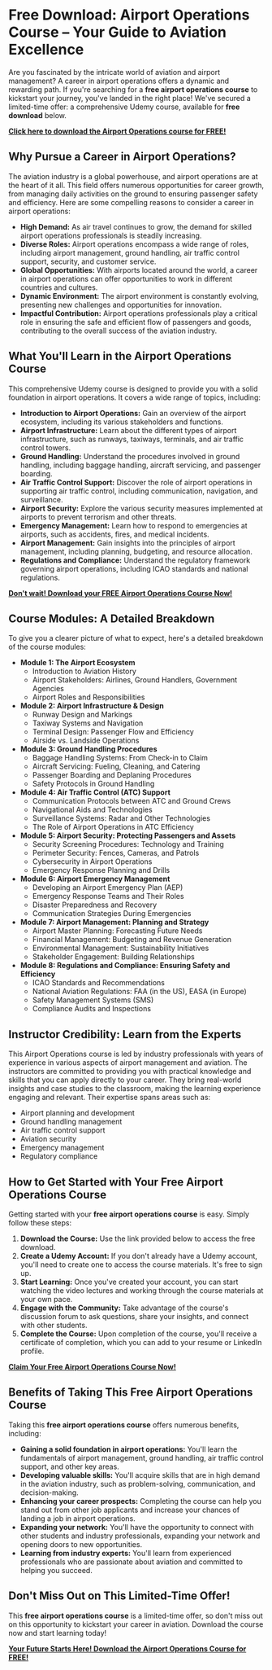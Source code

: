 # Free Download: Airport Operations Course – Your Guide to Aviation Excellence

Are you fascinated by the intricate world of aviation and airport management? A career in airport operations offers a dynamic and rewarding path. If you're searching for a **free airport operations course** to kickstart your journey, you've landed in the right place! We've secured a limited-time offer: a comprehensive Udemy course, available for **free download** below.

[**Click here to download the Airport Operations course for FREE!**](https://udemywork.com/airport-operations-course)

## Why Pursue a Career in Airport Operations?

The aviation industry is a global powerhouse, and airport operations are at the heart of it all. This field offers numerous opportunities for career growth, from managing daily activities on the ground to ensuring passenger safety and efficiency. Here are some compelling reasons to consider a career in airport operations:

*   **High Demand:** As air travel continues to grow, the demand for skilled airport operations professionals is steadily increasing.
*   **Diverse Roles:** Airport operations encompass a wide range of roles, including airport management, ground handling, air traffic control support, security, and customer service.
*   **Global Opportunities:** With airports located around the world, a career in airport operations can offer opportunities to work in different countries and cultures.
*   **Dynamic Environment:** The airport environment is constantly evolving, presenting new challenges and opportunities for innovation.
*   **Impactful Contribution:** Airport operations professionals play a critical role in ensuring the safe and efficient flow of passengers and goods, contributing to the overall success of the aviation industry.

## What You'll Learn in the Airport Operations Course

This comprehensive Udemy course is designed to provide you with a solid foundation in airport operations. It covers a wide range of topics, including:

*   **Introduction to Airport Operations:** Gain an overview of the airport ecosystem, including its various stakeholders and functions.
*   **Airport Infrastructure:** Learn about the different types of airport infrastructure, such as runways, taxiways, terminals, and air traffic control towers.
*   **Ground Handling:** Understand the procedures involved in ground handling, including baggage handling, aircraft servicing, and passenger boarding.
*   **Air Traffic Control Support:** Discover the role of airport operations in supporting air traffic control, including communication, navigation, and surveillance.
*   **Airport Security:** Explore the various security measures implemented at airports to prevent terrorism and other threats.
*   **Emergency Management:** Learn how to respond to emergencies at airports, such as accidents, fires, and medical incidents.
*   **Airport Management:** Gain insights into the principles of airport management, including planning, budgeting, and resource allocation.
*   **Regulations and Compliance:** Understand the regulatory framework governing airport operations, including ICAO standards and national regulations.

[**Don't wait! Download your FREE Airport Operations Course Now!**](https://udemywork.com/airport-operations-course)

## Course Modules: A Detailed Breakdown

To give you a clearer picture of what to expect, here's a detailed breakdown of the course modules:

*   **Module 1: The Airport Ecosystem**
    *   Introduction to Aviation History
    *   Airport Stakeholders: Airlines, Ground Handlers, Government Agencies
    *   Airport Roles and Responsibilities
*   **Module 2: Airport Infrastructure & Design**
    *   Runway Design and Markings
    *   Taxiway Systems and Navigation
    *   Terminal Design: Passenger Flow and Efficiency
    *   Airside vs. Landside Operations
*   **Module 3: Ground Handling Procedures**
    *   Baggage Handling Systems: From Check-in to Claim
    *   Aircraft Servicing: Fueling, Cleaning, and Catering
    *   Passenger Boarding and Deplaning Procedures
    *   Safety Protocols in Ground Handling
*   **Module 4: Air Traffic Control (ATC) Support**
    *   Communication Protocols between ATC and Ground Crews
    *   Navigational Aids and Technologies
    *   Surveillance Systems: Radar and Other Technologies
    *   The Role of Airport Operations in ATC Efficiency
*   **Module 5: Airport Security: Protecting Passengers and Assets**
    *   Security Screening Procedures: Technology and Training
    *   Perimeter Security: Fences, Cameras, and Patrols
    *   Cybersecurity in Airport Operations
    *   Emergency Response Planning and Drills
*   **Module 6: Airport Emergency Management**
    *   Developing an Airport Emergency Plan (AEP)
    *   Emergency Response Teams and Their Roles
    *   Disaster Preparedness and Recovery
    *   Communication Strategies During Emergencies
*   **Module 7: Airport Management: Planning and Strategy**
    *   Airport Master Planning: Forecasting Future Needs
    *   Financial Management: Budgeting and Revenue Generation
    *   Environmental Management: Sustainability Initiatives
    *   Stakeholder Engagement: Building Relationships
*   **Module 8: Regulations and Compliance: Ensuring Safety and Efficiency**
    *   ICAO Standards and Recommendations
    *   National Aviation Regulations: FAA (in the US), EASA (in Europe)
    *   Safety Management Systems (SMS)
    *   Compliance Audits and Inspections

## Instructor Credibility: Learn from the Experts

This Airport Operations course is led by industry professionals with years of experience in various aspects of airport management and aviation. The instructors are committed to providing you with practical knowledge and skills that you can apply directly to your career. They bring real-world insights and case studies to the classroom, making the learning experience engaging and relevant. Their expertise spans areas such as:

*   Airport planning and development
*   Ground handling management
*   Air traffic control support
*   Aviation security
*   Emergency management
*   Regulatory compliance

## How to Get Started with Your Free Airport Operations Course

Getting started with your **free airport operations course** is easy. Simply follow these steps:

1.  **Download the Course:** Use the link provided below to access the free download.
2.  **Create a Udemy Account:** If you don't already have a Udemy account, you'll need to create one to access the course materials. It's free to sign up.
3.  **Start Learning:** Once you've created your account, you can start watching the video lectures and working through the course materials at your own pace.
4.  **Engage with the Community:** Take advantage of the course's discussion forum to ask questions, share your insights, and connect with other students.
5.  **Complete the Course:** Upon completion of the course, you'll receive a certificate of completion, which you can add to your resume or LinkedIn profile.

[**Claim Your Free Airport Operations Course Now!**](https://udemywork.com/airport-operations-course)

## Benefits of Taking This Free Airport Operations Course

Taking this **free airport operations course** offers numerous benefits, including:

*   **Gaining a solid foundation in airport operations:** You'll learn the fundamentals of airport management, ground handling, air traffic control support, and other key areas.
*   **Developing valuable skills:** You'll acquire skills that are in high demand in the aviation industry, such as problem-solving, communication, and decision-making.
*   **Enhancing your career prospects:** Completing the course can help you stand out from other job applicants and increase your chances of landing a job in airport operations.
*   **Expanding your network:** You'll have the opportunity to connect with other students and industry professionals, expanding your network and opening doors to new opportunities.
*   **Learning from industry experts:** You'll learn from experienced professionals who are passionate about aviation and committed to helping you succeed.

## Don't Miss Out on This Limited-Time Offer!

This **free airport operations course** is a limited-time offer, so don't miss out on this opportunity to kickstart your career in aviation. Download the course now and start learning today!

[**Your Future Starts Here! Download the Airport Operations Course for FREE!**](https://udemywork.com/airport-operations-course)
